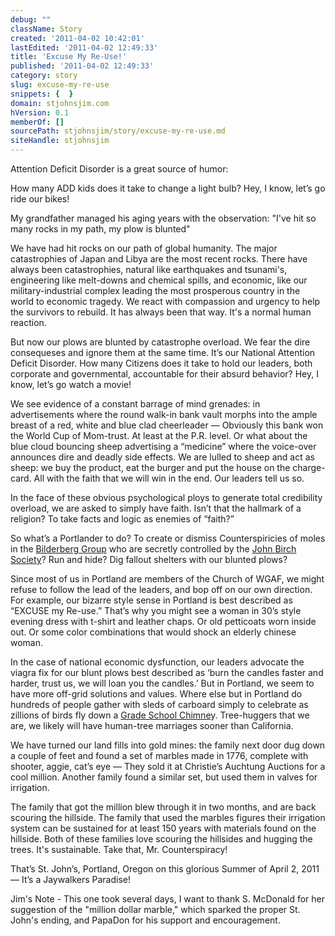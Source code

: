 ```yaml
---
debug: ""
className: Story
created: '2011-04-02 10:42:01'
lastEdited: '2011-04-02 12:49:33'
title: 'Excuse My Re-Use!'
published: '2011-04-02 12:49:33'
category: story
slug: excuse-my-re-use
snippets: {  }
domain: stjohnsjim.com
hVersion: 0.1
memberOf: []
sourcePath: stjohnsjim/story/excuse-my-re-use.md
siteHandle: stjohnsjim
---
```

Attention Deficit Disorder is a great source of humor:

How many ADD kids does it take to change a light bulb? Hey, I know, let&rsquo;s go ride our bikes!

My grandfather managed his aging years with the observation: &quot;I've hit so many rocks in my path, my plow is blunted&quot;

We have had hit rocks on our path of global humanity. The major catastrophies of Japan and Libya are the most recent rocks. There have always been catastrophies, natural like earthquakes and tsunami's, engineering like melt-downs and chemical spills, and economic, like our military-industrial complex leading the most prosperous country in the world to economic tragedy. We react with compassion and urgency to help the survivors to rebuild. It has always been that way. It's a normal human reaction.

But now our plows are blunted by catastrophe overload. We fear the dire consequeses and ignore them at the same time. It&rsquo;s our National Attention Deficit Disorder. How many Citizens does it take to hold our leaders, both corporate and governmental, accountable for their absurd behavior? Hey, I know, let&rsquo;s go watch a movie!

We see evidence of a constant barrage of mind grenades: in advertisements where the round walk-in bank vault morphs into the ample breast of a red, white and blue clad cheerleader &mdash; Obviously this bank won the World Cup of Mom-trust. At least at the P.R. level. Or what about the blue cloud bouncing sheep advertising a &ldquo;medicine&rdquo; where the voice-over announces dire and deadly side effects. We are lulled to sheep and act as sheep: we buy the product, eat the burger and put the house on the charge-card. All with the faith that we will win in the end. Our leaders tell us so.

In the face of these obvious psychological ploys to generate total credibility overload, we are asked to simply have faith. Isn&rsquo;t that the hallmark of a religion? To take facts and logic as enemies of &ldquo;faith?&rdquo;

So what&rsquo;s a Portlander to do? To create or dismiss Counterspiricies of moles in the [Bilderberg Group][0] who are secretly controlled by the [John Birch Society][1]? Run and hide? Dig fallout shelters with our blunted plows?

Since most of us in Portland are members of the Church of WGAF, we might refuse to follow the lead of the leaders, and bop off on our own direction. For example, our bizarre style sense in Portland is best described as &ldquo;EXCUSE my Re-use.&rdquo; That&rsquo;s why you might see a woman in 30&rsquo;s style evening dress with t-shirt and leather chaps. Or old petticoats worn inside out. Or some color combinations that would shock an elderly chinese woman.

In the case of national economic dysfunction, our leaders advocate the viagra fix for our blunt plows best described as &lsquo;burn the candles faster and harder, trust us, we will loan you the candles.&rsquo; But in Portland, we seem to have more off-grid solutions and values. Where else but in Portland do hundreds of people gather with sleds of carboard simply to celebrate as zillions of birds fly down a [Grade School Chimne][2]y. Tree-huggers that we are, we likely will have human-tree marriages sooner than California.

We have turned our land fills into gold mines: the family next door dug down a couple of feet and found a set of marbles made in 1776, complete with shooter, aggie, cat&rsquo;s eye &mdash; They sold it at Christie&rsquo;s Auchtung Auctions for a cool million. Another family found a similar set, but used them in valves for irrigation.

The family that got the million blew through it in two months, and are back scouring the hillside. The family that used the marbles figures their irrigation system can be sustained for at least 150 years with materials found on the hillside. Both of these families love scouring the hillsides and hugging the trees. It's sustainable. Take that, Mr. Counterspiracy!

That&rsquo;s St. John&rsquo;s, Portland, Oregon on this glorious Summer of April 2, 2011 &mdash; It&rsquo;s a Jaywalkers Paradise!

Jim's Note - This one took several days, I want to thank S. McDonald for her suggestion of the &quot;million dollar marble,&quot; which sparked the proper St. John's ending, and PapaDon for his support and encouragement.

[0]: http://www.google.com/search?rls=en&amp;q=bilderberg&amp;ie=UTF-8&amp;oe=UTF-8
[1]: http://www.google.com/search?rls=en&amp;q=john+birch+society&amp;ie=UTF-8&amp;oe=UTF-8
[2]: http://audubonportland.org/local-birding/swiftwatch